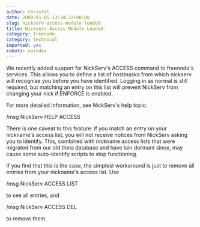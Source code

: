 ```yaml
---
author: christel
date: 2009-01-05 13:34:32+00:00
slug: nickserv-access-module-loaded
title: Nickserv Access Module Loaded.
category: freenode
category: technical
imported: yes
robots: noindex
---
```

We recently added support for NickServ's ACCESS command to freenode's services. This allows you to define a list of hostmasks from which nickserv will recognise you before you have identified. Logging in as normal is still required, but matching an entry on this list will prevent NickServ from changing your nick if ENFORCE is enabled.

For more detailed information, see NickServ's help topic:

/msg NickServ HELP ACCESS

There is one caveat to this feature: if you match an entry on your nickname's access list, you will not receive notices from NickServ asking you to identify. This, combined with nickname access lists that were migrated from our old theia database and have lain dormant since, may cause some auto-identify scripts to stop functioning.

If you find that this is the case, the simplest workaround is just to remove all entries from your nickname's access list. Use

/msg NickServ ACCESS LIST

to see all entries, and

/msg NickServ ACCESS DEL <hostmask>

to remove them.
